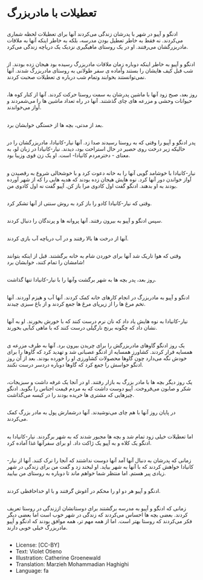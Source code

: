 # تعطیلات با مادربزرگ

##
ادنگو و آپیو در شهر با پدرشان زندگی می‌کردند آنها برای تعطیلات لحظه شماری می‌کردند. نه فقط به خاطر تعطیل بودن مدرسه، بلکه به خاطر اینکه آنها به ملاقات مادربزرگشان می‌رفتند. او در یک روستای ماهیگیری نزدیک یک دریاچه زندگی می‌کرد.

##
ادنگو و آپیو به خاطر اینکه دوباره زمان ملاقات مادربزرگ رسیده بود هیجان زده بودند. از شب قبل کیف هایشان را بستند وآماده ی سفر طولانی به روستای مادربزرگ شدند. آنها نمی‌توانستند بخوابند وتمام شب درباره ی تعطیلات صحبت کردند.

##
روز بعد، صبح زود آنها با ماشین پدرشان به سمت روستا حرکت کردند. آنها از کنار کوه ها، حیوانات وحشی و مزرعه های چای گذشتند. آنها در راه تعداد ماشین ها را می‌شمردند و آواز می‌خواندند.

##
بعد از مدتی، بچه ها از خستگی خوابشان برد.

##
پدر ادنگو و آپیو را وقتی که به روستا رسیدند صدا زد. آنها نیار-کانیادا، مادربزرگشان را در حالیکه زیر درخت روی حصیر در حال استراحت بود، دیدند. نیار-کانیادا در زبان لو، به معنای - دخترمردم کانیادا- است. او یک زن قوی وزیبا بود.

##
نیار-کانیادا با خوشامد گویی آنها را به خانه دعوت کرد و با خوشحالی شروع به رقصیدن و آواز خواندن دور آنها کرد. نوه هایش هیجان زده بودند که هدیه هایی را که از شهر آورده بودند به او بدهند. ادنگو گفت اول کادوی مرا باز کن. آپیو گفت نه اول کادوی من.

##
وقتی که نیار-کانیادا کادو را باز کرد به روش سنتی از آنها تشکر کرد.

##
سپس ادنگو و آپیو به بیرون رفتند. آنها پروانه ها و پرندگان را دنبال کردند.

##
آنها از درخت ها بالا رفتند و در آب دریاچه آب بازی کردند.

##
وقتی که هوا تاریک شد آنها برای خوردن شام به خانه برگشتند. قبل از اینکه بتوانند شامشان را تمام کنند، خوابشان برد!

##
روز بعد، پدر بچه ها به شهر برگشت وآنها را با نیار-کانیادا تنها گذاشت.

##
ادنگو و آپیو به مادربزرگ در انجام کارهای خانه کمک کردند. آنها آب و هیزم آوردند. آنها تخم مرغ ها را از زیرپای مرغ ها جمع کردند و از باغ سبزی چیدند.

##
نیار-کانیادا به نوه هایش یاد داد که نان نرم درست کنند که با خورش بخورند. او به آنها نشان داد که چگونه برنج نارگیلی درست کنند که با ماهی کبآبی بخورند.

##
یک روز ادنگو گاوهای مادربزرگش را برای چریدن بیرون برد. آنها به طرف مزرعه ی همسایه فرار کردند. کشاورز همسایه از ادنگو عصبانی شد و تهدید کرد که گاوها را برای خودش نگه می‌دارد چون گاوها محصولات کشاورزی او را خورده بودند. بعد از آن روز ادنگو حواسش را جمع کرد که گاوها دوباره دردسر درست نکنند.

##
یک روز دیگر بچه ها با مادر بزرگ به بازار رفتند. او در آنجا یک غرفه داشت و سبزیجات، شکر و صابون می‌فروخت. آپیو دوست داشت که به مردم قیمت اجناس را بگوید. ادنگو چیزهایی که مشتری ها خریده بودند را در کیسه می‌گذاشت.

##
در پایان روز آنها با هم چای می‌نوشیدند. آنها درشمارش پول به مادر بزرگ کمک می‌کردند.

##
اما تعطیلات خیلی زود تمام شد و بچه ها مجبور شدند که به شهر برگردند. نیار-کانیادا به ادنگو یک کلاه و به آپیو یک ژاکت داد. او برای سفرآنها غذا آماده کرد.

##
زمانی که پدرشان به دنبال آنها آمد آنها دوست نداشتند که آنجا را ترک کنند. آنها از نیار-کانیادا خواهش کردند که با آنها به شهر بیاید. او لبخند زد و گفت من برای زندگی در شهر زیادی پیر هستم. اما منتظر شما خواهم ماند تا دوباره به روستای من بیایید.

##
ادنگو و آپیو هر دو او را محکم در آغوش گرفتند و با او خداحافظی کردند.

##
زمانی که ادنگو و آپیو به مدرسه برگشتند برای دوستانشان اززندگی در روستا تعریف کردند. بعضی بچه ها احساس می‌کردند که زندگی در شهر خوب است اما بعضی دیگر فکر می‌کردند که روستا بهتر است. اما از همه مهم تر، همه موافق بودند که ادنگو و آپیو مادربزرگ خیلی خوبی دارند.

##
* License: [CC-BY]
* Text: Violet Otieno
* Illustration: Catherine Groenewald
* Translation: Marzieh Mohammadian Haghighi
* Language: fa
